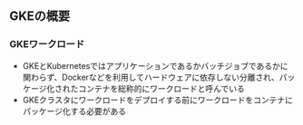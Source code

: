 ## GKEの概要

### GKEワークロード
- GKEとKubernetesではアプリケーションであるかバッチジョブであるかに関わらず、Dockerなどを利用してハードウェアに依存しない分離され、パッケージ化されたコンテナを総称的にワークロードと呼んでいる
- GKEクラスタにワークロードをデプロイする前にワークロードをコンテナにパッケージ化する必要がある
